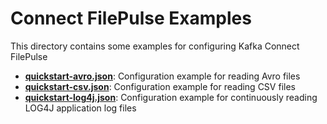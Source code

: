# Connect FilePulse Examples

This directory contains some examples for configuring Kafka Connect FilePulse

* **[quickstart-avro.json](./connect-file-pulse-quickstart-avro.json)**: Configuration example for reading Avro files
* **[quickstart-csv.json](./connect-file-pulse-quickstart-csv.json)**: Configuration example for reading CSV files
* **[quickstart-log4j.json](./connect-file-pulse-quickstart-log4j.json)**: Configuration example for continuously reading LOG4J application log files